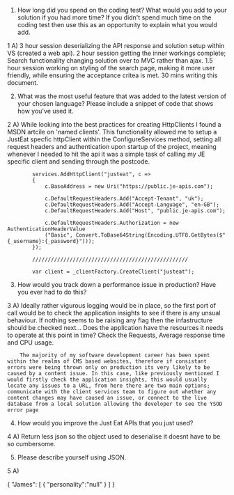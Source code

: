 1) How long did you spend on the coding test? What would you add to your solution if you had more time? If you didn't spend much time on the coding test then use this as an opportunity to explain what you would add.

1 A)    3 hour session deserializing the API response and solution setup within VS (created a web api).
        2 hour session getting the inner workings complete; Search functionality changing solution over to MVC rather than ajax.
        1.5 hour session working on styling of the search page, making it more user friendly, while ensuring the acceptance critea is met.
        30 mins writing this document.

2) What was the most useful feature that was added to the latest version of your chosen language? Please include a snippet of code that shows how you've used it.

2 A)    While looking into the best practices for creating HttpClients I found a MSDN artcile on 'named clients'. This functionality allowed me to setup a JustEat specfic httpClient within the ConfigureServices method, setting all request headers and authentication upon startup of the project, meaning whenever I needed to hit the api it was a simple task of calling my JE specific client and sending through the postcode.

            services.AddHttpClient("justeat", c =>
            {
                c.BaseAddress = new Uri("https://public.je-apis.com");

                c.DefaultRequestHeaders.Add("Accept-Tenant", "uk");
                c.DefaultRequestHeaders.Add("Accept-Language", "en-GB");
                c.DefaultRequestHeaders.Add("Host", "public.je-apis.com");

                c.DefaultRequestHeaders.Authorization = new AuthenticationHeaderValue
                ("Basic", Convert.ToBase64String(Encoding.UTF8.GetBytes($"{_username}:{_password}")));
            });

            //////////////////////////////////////////////////

            var client = _clientFactory.CreateClient("justeat");

3) How would you track down a performance issue in production? Have you ever had to do this?

3 A)    Ideally rather vigurous logging would be in place, so the first port of call would be to check the application insights to see if there is any unsual behaviour. If nothing seems to be raising any flag then the infastructure should be checked next... Does the application have the resources it needs to operate at this point in time? Check the Requests, Average response time and CPU usage.

        The majority of my software development career has been spent within the realms of CMS based websites, therefore if consistant errors were being thrown only on production its very likely to be caused by a content issue. In this case, like previously mentioned I would firstly check the application insights, this would usually locate any issues to a URL, from here there are two main options; communicate with the client services team to figure out whether any content changes may have caused an issue, or connect to the live database from a local solution allowing the developer to see the YSOD error page

4) How would you improve the Just Eat APIs that you just used?

4 A)    Return less json so the object used to deserialise it doesnt have to be so cumbersome.

5) Please describe yourself using JSON.

5 A)

{
    "James": [
        {
            "personality":"null"
        }
    ]
}



